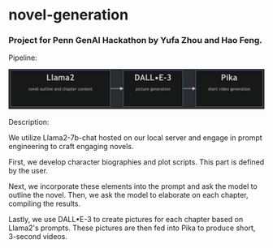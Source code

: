 # novel-generation

### Project for Penn GenAI Hackathon by Yufa Zhou and Hao Feng.

Pipeline: 

![pipeline](./pipeline.png)

Description: 

We utilize Llama2-7b-chat hosted on our local server and engage in prompt engineering to craft engaging novels. 

First, we develop character biographies and plot scripts. This part is defined by the user.

Next, we incorporate these elements into the prompt and ask the model to outline the novel. Then, we ask the model to elaborate on each chapter, compiling the results.

Lastly, we use DALL•E-3 to create pictures for each chapter based on Llama2's prompts. These pictures are then fed into Pika to produce short, 3-second videos.

